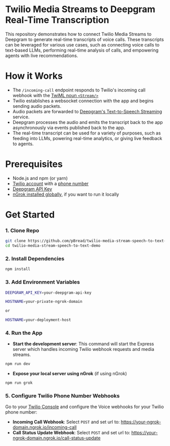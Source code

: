 # Twilio Media Streams to Deepgram Real-Time Transcription

This repository demonstrates how to connect Twilio Media Streams to Deepgram to generate real-time transcripts of voice calls. These transcripts can be leveraged for various use cases, such as connecting voice calls to text-based LLMs, performing real-time analysis of calls, and empowering agents with live recommendations.

# How it Works

- The `/incoming-call` endpoint responds to Twilio's incoming call webhook with the [TwiML noun `<Stream/>`](https://www.twilio.com/docs/voice/twiml/stream)
- Twilio establishes a websocket connection with the app and begins sending audio packets.
- Audio packets are forwarded to [Deepgram's Text-to-Speech Streaming](https://developers.deepgram.com/docs/tts-websocket) service.
- Deepgram processes the audio and emits the transcript back to the app asynchronously via events published back to the app.
- The real-time transcript can be used for a variety of purposes, such as feeding into LLMs, powering real-time analytics, or giving live feedback to agents.

# Prerequisites

- Node.js and npm (or yarn)
- [Twilio account](https://www.twilio.com/try-twilio) with a [phone number](https://help.twilio.com/articles/223135247-How-to-Search-for-and-Buy-a-Twilio-Phone-Number-from-Console)
- [Deepgram API Key](https://console.deepgram.com/signup)
- [nGrok installed globally](https://ngrok.com/docs/getting-started/), if you want to run it locally

# Get Started

### 1. Clone Repo

```bash
git clone https://github.com/pBread/twilio-media-stream-speech-to-text-demo.git
cd twilio-media-stream-speech-to-text-demo
```

### 2. Install Dependencies

```bash
npm install
```

### 3. Add Environment Variables

```bash
DEEPGRAM_API_KEY=your-deepgram-api-key
```

```bash
HOSTNAME=your-private-ngrok-domain

or

HOSTNAME=your-deployment-host
```

### 4. Run the App

- <b>Start the development server</b>: This command will start the Express server which handles incoming Twilio webhook requests and media streams.

```bash
npm run dev
```

- <b>Expose your local server using nGrok</b> (if using nGrok)

```bash
npm run grok
```

### 5. Configure Twilio Phone Number Webhooks

Go to your [Twilio Console](https://console.twilio.com/) and configure the Voice webhooks for your Twilio phone number:

- <b>Incoming Call Webhook</b>: Select `POST` and set url to: https://your-ngrok-domain.ngrok.io/incoming-call
- <b>Call Status Update Webhook</b>: Select `POST` and set url to: https://your-ngrok-domain.ngrok.io/call-status-update
